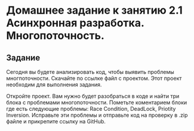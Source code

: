 # Домашнее задание к занятию 2.1 	Асинхронная разработка. Многопоточность.

## Задание
Сегодня вы будете анализировать код, чтобы выявить проблемы многпоточности. 
Скачайте по ссылке файл с проектом. Этот проект необходим для выполнения задания. 

Откройте проект. Вам нужно будет разобраться в коде и найти три блока с проблемами многопоточности. 
Пометьте коментарием блоки где есть следующие проблемы: Race Condition, DeadLock, Priotity Inversion.
Исправьте эти проблемы и отправьте код на проверку в .zip файле и прикрепите ссылку на GitHub.
